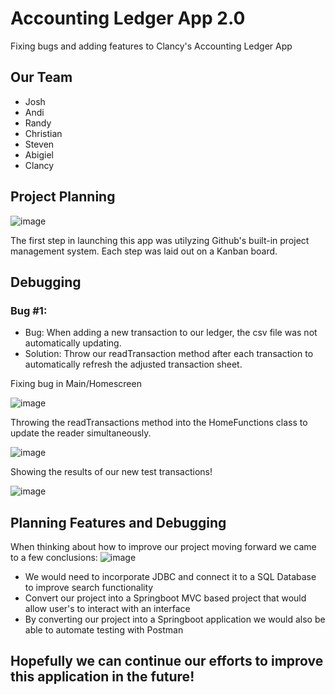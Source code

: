# Accounting Ledger App 2.0
Fixing bugs and adding features to Clancy's Accounting Ledger App

## Our Team
- Josh
- Andi
- Randy
- Christian
- Steven
- Abigiel
- Clancy

## Project Planning
![image](https://github.com/clancycooper/AccLedger2.0/assets/141694194/699055ae-69f5-48c4-82b2-4fa72030ec91)

The first step in launching this app was utilyzing Github's built-in project management system.
Each step was laid out on a Kanban board.

## Debugging

### Bug #1:
- Bug: When adding a new transaction to our ledger, the csv file was not automatically updating.
- Solution: Throw our readTransaction method after each transaction to automatically refresh the adjusted transaction sheet.

Fixing bug in Main/Homescreen

![image](https://github.com/clancycooper/AccLedger2.0/assets/141694194/4449e5a0-726f-49c1-bc6e-5829fe7cdf1c)

Throwing the readTransactions method into the HomeFunctions class to update the reader simultaneously.

![image](https://github.com/clancycooper/AccLedger2.0/assets/141694194/dac4e996-93ba-4f8e-be31-552da6c64962)

Showing the results of our new test transactions!

![image](https://github.com/clancycooper/AccLedger2.0/assets/141694194/06660ac5-85aa-4897-bec9-81cbeea03879)

## Planning Features and Debugging

When thinking about how to improve our project moving forward we came to a few conclusions:
![image](https://github.com/clancycooper/AccLedger2.0/assets/141694194/de49d105-08a5-4309-acb2-5b6a704590b8)


- We would need to incorporate JDBC and connect it to a SQL Database to improve search functionality
- Convert our project into a Springboot MVC based project that would allow user's to interact with an interface
- By converting our project into a Springboot application we would also be able to automate testing with Postman

## Hopefully we can continue our efforts to improve this application in the future!



